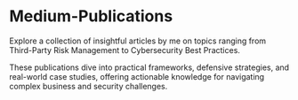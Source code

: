 # Medium-Publications
Explore a collection of insightful articles by me on topics ranging from Third-Party Risk Management to Cybersecurity Best Practices.

These publications dive into practical frameworks, defensive strategies, and real-world case studies, offering actionable knowledge for navigating complex business and security challenges.
